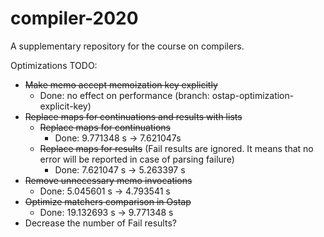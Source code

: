 # compiler-2020
A supplementary repository for the course on compilers.

Optimizations TODO:
* ~~Make memo accept memoization key explicitly~~
    * Done: no effect on performance (branch: ostap-optimization-explicit-key)     
* ~~Replace maps for continuations and results with lists~~
    * ~~Replace maps for continuations~~
        * Done: 9.771348 s -> 7.621047s
    * ~~Replace maps for results~~ (Fail results are ignored. It means that no error will be reported in case of parsing failure)
        * Done: 7.621047 s -> 5.263397 s
* ~~Remove unnecessary memo invocations~~
    * Done: 5.045601 s -> 4.793541 s
* ~~Optimize matchers comparison in Ostap~~
    * Done: 19.132693 s -> 9.771348 s
* Decrease the number of Fail results?
